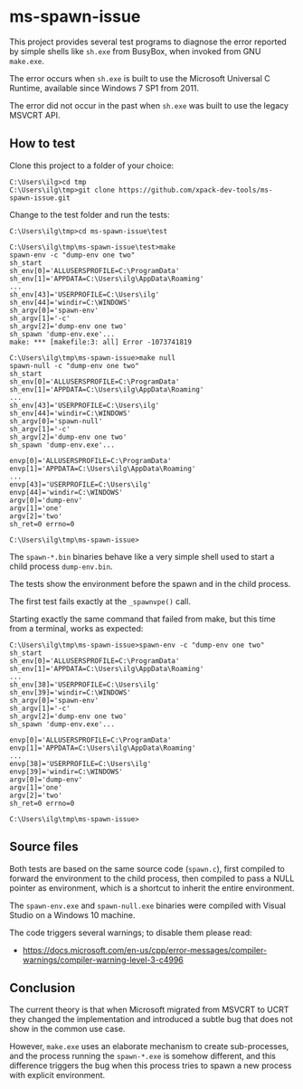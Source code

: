 # ms-spawn-issue

This project provides several test programs to diagnose
the error reported by simple shells like `sh.exe` from BusyBox,
when invoked from GNU `make.exe`.

The error occurs when `sh.exe` is built to use the Microsoft
Universal C Runtime, available since Windows 7 SP1 from 2011.

The error did not occur in the past when `sh.exe` was built
to use the legacy MSVCRT API.

## How to test

Clone this project to a folder of your choice:

```doscmd
C:\Users\ilg>cd tmp
C:\Users\ilg\tmp>git clone https://github.com/xpack-dev-tools/ms-spawn-issue.git
```

Change to the test folder and run the tests:

```doscmd
C:\Users\ilg\tmp>cd ms-spawn-issue\test

C:\Users\ilg\tmp\ms-spawn-issue\test>make
spawn-env -c "dump-env one two"
sh_start
sh_env[0]='ALLUSERSPROFILE=C:\ProgramData'
sh_env[1]='APPDATA=C:\Users\ilg\AppData\Roaming'
...
sh_env[43]='USERPROFILE=C:\Users\ilg'
sh_env[44]='windir=C:\WINDOWS'
sh_argv[0]='spawn-env'
sh_argv[1]='-c'
sh_argv[2]='dump-env one two'
sh_spawn 'dump-env.exe'...
make: *** [makefile:3: all] Error -1073741819

C:\Users\ilg\tmp\ms-spawn-issue>make null
spawn-null -c "dump-env one two"
sh_start
sh_env[0]='ALLUSERSPROFILE=C:\ProgramData'
sh_env[1]='APPDATA=C:\Users\ilg\AppData\Roaming'
...
sh_env[43]='USERPROFILE=C:\Users\ilg'
sh_env[44]='windir=C:\WINDOWS'
sh_argv[0]='spawn-null'
sh_argv[1]='-c'
sh_argv[2]='dump-env one two'
sh_spawn 'dump-env.exe'...

envp[0]='ALLUSERSPROFILE=C:\ProgramData'
envp[1]='APPDATA=C:\Users\ilg\AppData\Roaming'
...
envp[43]='USERPROFILE=C:\Users\ilg'
envp[44]='windir=C:\WINDOWS'
argv[0]='dump-env'
argv[1]='one'
argv[2]='two'
sh_ret=0 errno=0

C:\Users\ilg\tmp\ms-spawn-issue>
```

The `spawn-*.bin` binaries behave like a very simple shell used to
start a child process `dump-env.bin`.

The tests show the environment before the spawn and in the child process.

The first test fails exactly at the `_spawnvpe()` call.

Starting exactly the same command that failed from make, but this time
from a terminal, works as expected:

```doscmd
C:\Users\ilg\tmp\ms-spawn-issue>spawn-env -c "dump-env one two"
sh_start
sh_env[0]='ALLUSERSPROFILE=C:\ProgramData'
sh_env[1]='APPDATA=C:\Users\ilg\AppData\Roaming'
...
sh_env[38]='USERPROFILE=C:\Users\ilg'
sh_env[39]='windir=C:\WINDOWS'
sh_argv[0]='spawn-env'
sh_argv[1]='-c'
sh_argv[2]='dump-env one two'
sh_spawn 'dump-env.exe'...

envp[0]='ALLUSERSPROFILE=C:\ProgramData'
envp[1]='APPDATA=C:\Users\ilg\AppData\Roaming'
...
envp[38]='USERPROFILE=C:\Users\ilg'
envp[39]='windir=C:\WINDOWS'
argv[0]='dump-env'
argv[1]='one'
argv[2]='two'
sh_ret=0 errno=0

C:\Users\ilg\tmp\ms-spawn-issue>
```

## Source files

Both tests are based on the same source code (`spawn.c`), first compiled to
forward the environment to the child process, then compiled to pass a NULL
pointer as environment, which is a shortcut to inherit the entire environment.

The `spawn-env.exe` and `spawn-null.exe` binaries were compiled with
Visual Studio on a Windows 10 machine.

The code triggers several warnings; to disable them please read:

- <https://docs.microsoft.com/en-us/cpp/error-messages/compiler-warnings/compiler-warning-level-3-c4996>

## Conclusion

The current theory is that when Microsoft migrated from MSVCRT to UCRT
they changed the implementation and introduced a subtle bug that does not
show in the common use case.

However, `make.exe` uses an elaborate mechanism to create sub-processes,
and the process running the `spawn-*.exe` is somehow different, and this
difference triggers the bug when this process tries to spawn a new process
with explicit environment.
